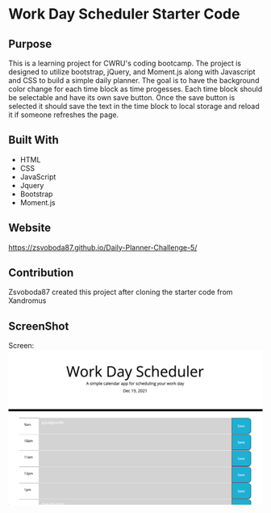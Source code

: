 # Work Day Scheduler Starter Code

## Purpose
This is a learning project for CWRU's coding bootcamp.  The project is designed to utilize bootstrap, jQuery, and Moment.js along with Javascript and CSS to build a simple daily planner.  The goal is to have the background color change for each time block as time progesses.  Each time block should be selectable and have its own save button.  Once the save button is selected it should save the text in the time block to local storage and reload it if someone refreshes the page.

## Built With
* HTML
* CSS
* JavaScript
* Jquery
* Bootstrap
* Moment.js


## Website
 https://zsvoboda87.github.io/Daily-Planner-Challenge-5/

## Contribution
Zsvoboda87 created this project after cloning the starter code from 
Xandromus


## ScreenShot
Screen: ![Screenshot](/Develop/Screenshot.png)